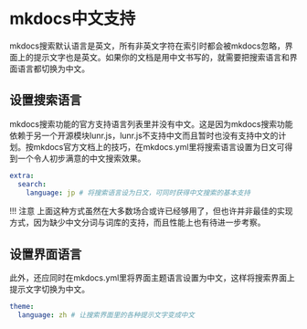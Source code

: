 # mkdocs中文支持

mkdocs搜索默认语言是英文，所有非英文字符在索引时都会被mkdocs忽略，界面上的提示文字也是英文。如果你的文档是用中文书写的，就需要把搜索语言和界面语言都切换为中文。

## 设置搜索语言

mkdocs搜索功能的官方支持语言列表里并没有中文。这是因为mkdocs搜索功能依赖于另一个开源模块lunr.js，lunr.js不支持中文而且暂时也没有支持中文的计划。按mkdocs官方文档上的技巧，在mkdocs.yml里将搜索语言设置为日文可得到一个令人初步满意的中文搜索效果。

```yaml
extra:
  search:
    language: jp # 将搜索语言设为日文，可同时获得中文搜索的基本支持
```

!!! 注意
    上面这种方式虽然在大多数场合或许已经够用了，但也许并非最佳的实现方式，因为缺少中文分词与词库的支持，而且性能上也有待进一步考察。

## 设置界面语言

此外，还应同时在mkdocs.yml里将界面主题语言设置为中文，这样将搜索界面上提示文字切换为中文。

```yaml
theme:
  language: zh # 让搜索界面里的各种提示文字变成中文
```
